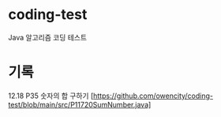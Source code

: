 # coding-test
Java 알고리즘 코딩 테스트

# 기록
12.18 P35 숫자의 합 구하기 [https://github.com/owencity/coding-test/blob/main/src/P11720SumNumber.java]
